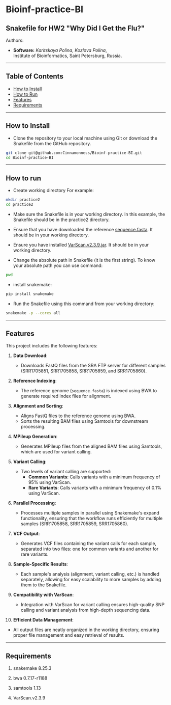 # Bioinf-practice-BI

## Snakefile for HW2 "Why Did I Get the Flu?"

Authors:
* **Software:** *Karitskaya Polina*, *Kozlova Polina*, <br/>
Institute of Bioinformatics, Saint Petersburg, Russia.

---
## Table of Contents
- [How to Install](#how-to-install)
- [How to Run](#how-to-run)
- [Features](#features)
- [Requirements](#requirements)

---
## How to Install

- Clone the repository to your local machine using Git or download the Snakefile from the GitHub repository.

```bash
git clone git@github.com:Cinnamonness/Bioinf-practice-BI.git
cd Bioinf-practice-BI
```

---
## How to run

- Create working directory
For example:

```bash
mkdir practice2
cd practice2
```

- Make sure the Snakefile is in your working directory. In this example, the Snakefile should be in the practice2 directory.

- Ensure that you have downloaded the reference [sequence.fasta](https://www.ncbi.nlm.nih.gov/nuccore/KF848938.1?report=fasta). It should be in your working directory.

- Ensure you have installed [VarScan.v2.3.9.jar](https://sourceforge.net/projects/varscan/files/VarScan.v2.3.9.jar/download). It should be in your working directory.

- Change the absolute path in Snakefile (it is the first string). To know your absolute path you can use command:

```bash
pwd
```
- install snakemake:

```bash
pip install snakemake 
```

- Run the Snakefile using this command from your working directory:

```bash
snakemake -p --cores all  
```

---
## Features

This project includes the following features:

1. **Data Download**: 
   - Downloads FastQ files from the SRA FTP server for different samples (SRR1705851, SRR1705858, SRR1705859, and SRR1705860).

2. **Reference Indexing**: 
   - The reference genome (`sequence.fasta`) is indexed using BWA to generate required index files for alignment.

3. **Alignment and Sorting**:
   - Aligns FastQ files to the reference genome using BWA.
   - Sorts the resulting BAM files using Samtools for downstream processing.

4. **MPileup Generation**: 
   - Generates MPileup files from the aligned BAM files using Samtools, which are used for variant calling.

5. **Variant Calling**:
   - Two levels of variant calling are supported:
     - **Common Variants**: Calls variants with a minimum frequency of 95% using VarScan.
     - **Rare Variants**: Calls variants with a minimum frequency of 0.1% using VarScan.

6. **Parallel Processing**:
   - Processes multiple samples in parallel using Snakemake's expand functionality, ensuring that the workflow runs efficiently for multiple samples (SRR1705858, SRR1705859, SRR1705860).

7. **VCF Output**:
   - Generates VCF files containing the variant calls for each sample, separated into two files: one for common variants and another for rare variants.

8. **Sample-Specific Results**:
   - Each sample's analysis (alignment, variant calling, etc.) is handled separately, allowing for easy scalability to more samples by adding them to the Snakefile.

9. **Compatibility with VarScan**:
   - Integration with VarScan for variant calling ensures high-quality SNP calling and variant analysis from high-depth sequencing data.

10. **Efficient Data Management**:
   - All output files are neatly organized in the working directory, ensuring proper file management and easy retrieval of results.

---
## Requirements

1. snakemake 8.25.3

2. bwa 0.7.17-r1188

3. samtools 1.13

4. VarScan.v2.3.9




